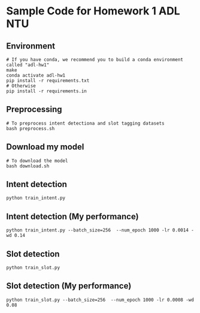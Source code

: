 # Sample Code for Homework 1 ADL NTU

## Environment
```shell
# If you have conda, we recommend you to build a conda environment called "adl-hw1"
make
conda activate adl-hw1
pip install -r requirements.txt
# Otherwise
pip install -r requirements.in
```

## Preprocessing
```shell
# To preprocess intent detectiona and slot tagging datasets
bash preprocess.sh
```

## Download my model
```shell
# To download the model
bash download.sh
```


## Intent detection
```shell
python train_intent.py
```


## Intent detection (My performance)
```shell
python train_intent.py --batch_size=256  --num_epoch 1000 -lr 0.0014 -wd 0.14 
```


## Slot detection
```shell
python train_slot.py
```


## Slot detection (My performance)
```shell
python train_slot.py --batch_size=256  --num_epoch 1000 -lr 0.0008 -wd 0.08
```